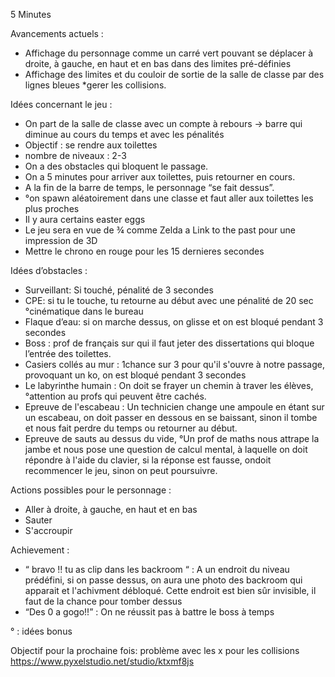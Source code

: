 5 Minutes

Avancements actuels :
* Affichage du personnage comme un  carré vert pouvant se déplacer à droite, à gauche, en haut et en bas dans des limites pré-définies
* Affichage des limites et du couloir de sortie de la salle de classe par des lignes 
bleues
*gerer les collisions.

Idées concernant le jeu : 

* On part de la salle de classe avec un compte à rebours → barre qui diminue au cours du temps et avec les pénalités
* Objectif : se rendre aux toilettes
* nombre de niveaux : 2-3
* On a des obstacles qui bloquent le passage. 
* On a 5 minutes pour arriver aux toilettes, puis retourner en cours.
* A la fin de la barre de temps, le personnage “se fait dessus”.
* °on spawn aléatoirement dans une classe et faut aller aux toilettes les plus proches
* Il y aura certains easter eggs
* Le jeu sera en vue de ¾ comme Zelda a Link to the past pour une impression de 3D
* Mettre le chrono en rouge pour les 15 dernieres secondes
 




Idées d’obstacles :

* Surveillant: Si touché, pénalité de 3 secondes
* CPE: si tu le touche, tu retourne au début avec une pénalité de 20 sec °cinématique dans le bureau
* Flaque d’eau: si on marche dessus, on glisse et on est bloqué pendant 3 secondes
* Boss : prof de français sur qui il faut jeter des dissertations qui bloque l’entrée des toilettes. 
* Casiers collés au mur : 1chance sur 3 pour qu'il s'ouvre à notre passage, provoquant un ko, on est bloqué pendant 3 secondes
* Le labyrinthe humain : On doit se frayer un chemin à traver les élèves, °attention au profs qui peuvent être cachés.
* Epreuve de l'escabeau : Un technicien change une ampoule en étant sur un escabeau, on doit passer en dessous en se baissant, sinon il tombe et nous fait perdre du temps ou retourner au début.
* Epreuve de sauts au dessus du vide, °Un prof de maths nous attrape la jambe et nous pose une question de calcul mental, à laquelle on doit répondre à l'aide du clavier, si la  réponse est fausse, ondoit recommencer le jeu, sinon on peut poursuivre.

Actions possibles pour le personnage :
* Aller à droite, à gauche, en haut et en bas
* Sauter
* S'accroupir





Achievement :
    
* “ bravo !! tu as clip dans les backroom “ : A un endroit du niveau prédéfini, si on passe dessus, on aura une photo des backroom qui apparait et l'achivment débloqué. Cette endroit est bien sûr invisible, il faut de la chance pour tomber dessus
* “Des 0 a gogo!!” : On ne réussit pas à battre le boss à temps

° : idées bonus 


Objectif pour la prochaine fois:
problème avec les x pour les collisions 
https://www.pyxelstudio.net/studio/ktxmf8js
